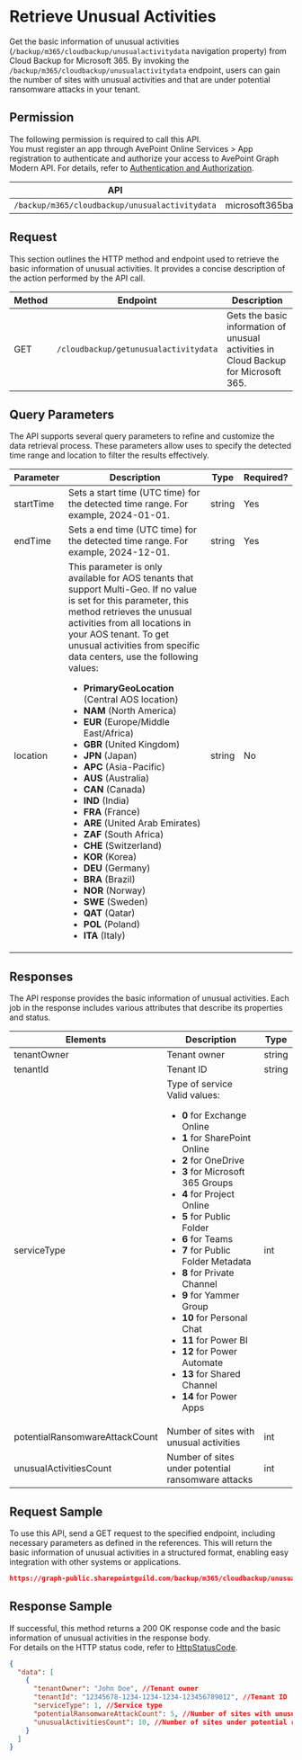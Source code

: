 # Retrieve Unusual Activities

Get the basic information of unusual activities (`/backup/m365/cloudbackup/unusualactivitydata` navigation property) from Cloud Backup for Microsoft 365. By invoking the `/backup/m365/cloudbackup/unusualactivitydata` endpoint, users can gain the number of sites with unusual activities and that are under potential ransomware attacks in your tenant.

## Permission

The following permission is required to call this API.  
You must register an app through AvePoint Online Services > App registration to authenticate and authorize your access to AvePoint Graph Modern API. For details, refer to [Authentication and Authorization](https://learn.avepoint.com/docs/Use-AvePoint-Graph-Modern-API.html#authentication-and-authorization).

| API   | Permission |
|---|---|
|`/backup/m365/cloudbackup/unusualactivitydata` | microsoft365backup.unusualActivity.read.all|

## Request

This section outlines the HTTP method and endpoint used to retrieve the basic information of unusual activities. It provides a concise description of the action performed by the API call.  

| Method | Endpoint | Description |
| --- | --- | --- |
| GET | `/cloudbackup/getunusualactivitydata` | Gets the basic information of unusual activities in Cloud Backup for Microsoft 365. |

## Query Parameters

The API supports several query parameters to refine and customize the data retrieval process. These parameters allow uses to specify the detected time range and location to filter the results effectively.  


| Parameter  | Description | Type   | Required? |
|------------|-------------|--------|-----------|
| startTime  | Sets a start time (UTC time) for the detected time range. For example, 2024-01-01.| string | Yes |
| endTime    | Sets a end time (UTC time) for the detected time range. For example, 2024-12-01. | string | Yes |
| location   | This parameter is only available for AOS tenants that support Multi-Geo. If no value is set for this parameter, this method retrieves the unusual activities from all locations in your AOS tenant. To get unusual activities from specific data centers, use the following values: <ul><li>**PrimaryGeoLocation** (Central AOS location)</li> <li>**NAM** (North America)</li> <li>**EUR** (Europe/Middle East/Africa)</li> <li>**GBR** (United Kingdom)</li> <li>**JPN** (Japan)</li> <li>**APC** (Asia-Pacific)</li> <li>**AUS** (Australia)</li> <li>**CAN** (Canada)</li> <li>**IND** (India)</li> <li>**FRA** (France)</li>    <li>**ARE** (United Arab Emirates)</li> <li>**ZAF** (South Africa)</li> <li>**CHE** (Switzerland)</li> <li>**KOR** (Korea)</li> <li>**DEU** (Germany)</li> <li>**BRA** (Brazil)</li> <li>**NOR** (Norway)</li> <li>**SWE** (Sweden)</li> <li>**QAT** (Qatar)</li> <li>**POL** (Poland)</li> <li>**ITA** (Italy)</li></ul>     | string | No |

## Responses

The API response provides the basic information of unusual activities. Each job in the response includes various attributes that describe its properties and status.

| Elements | Description | Type   |
| --- | --- | --- |
| tenantOwner | Tenant owner | string |
| tenantId | Tenant ID | string |
| serviceType | Type of service <br> Valid values: <br> <ul><li> **0** for Exchange Online <br> </li><li>**1** for  SharePoint Online <br> </li><li>**2** for OneDrive <br> </li><li>**3** for Microsoft 365 Groups <br> </li><li>**4** for Project Online <br> </li><li>**5** for Public Folder <br> </li><li>**6** for Teams <br> </li><li>**7** for Public Folder Metadata <br> </li><li>**8** for Private Channel <br> </li><li> **9** for Yammer Group <br> </li><li>**10** for Personal Chat <br> </li><li>**11** for Power BI <br> </li><li>**12** for Power Automate <br> </li><li>**13** for Shared Channel <br> </li><li>**14** for Power Apps</li></ul> | int |
| potentialRansomwareAttackCount  | Number of sites with unusual activities | int |
| unusualActivitiesCount | Number of sites under potential ransomware attacks | int |

## Request Sample

To use this API, send a GET request to the specified endpoint, including necessary parameters as defined in the references. This will return the basic information of unusual activities in a structured format, enabling easy integration with other systems or applications.  

```json
https://graph-public.sharepointguild.com/backup/m365/cloudbackup/unusualactivitydata?StartTime=2024-01-01&EndTime=2024-12-30?Location=BRA
```

## Response Sample

If successful, this method returns a 200 OK response code and the basic information of unusual activities in the response body.  
For details on the HTTP status code, refer to [HttpStatusCode](https://learn.avepoint.com/docs/Use-AvePoint-Graph-Modern-API.html#http-status-code).

```json
{
  "data": [
    {
      "tenantOwner": "John Doe", //Tenant owner
      "tenantId": "12345678-1234-1234-1234-123456789012", //Tenant ID
      "serviceType": 1, //Service type
      "potentialRansomwareAttackCount": 5, //Number of sites with unusual activities
      "unusualActivitiesCount": 10, //Number of sites under potential ransomware attacks
    }
  ]
}
```